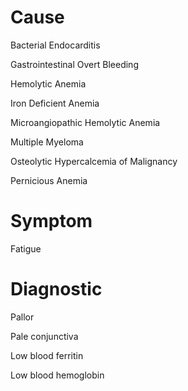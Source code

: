 
# Cause

Bacterial Endocarditis

Gastrointestinal Overt Bleeding

Hemolytic Anemia

Iron Deficient Anemia

Microangiopathic Hemolytic Anemia

Multiple Myeloma

Osteolytic Hypercalcemia of Malignancy

Pernicious Anemia

# Symptom

Fatigue

# Diagnostic

Pallor

Pale conjunctiva

Low blood ferritin

Low blood hemoglobin
